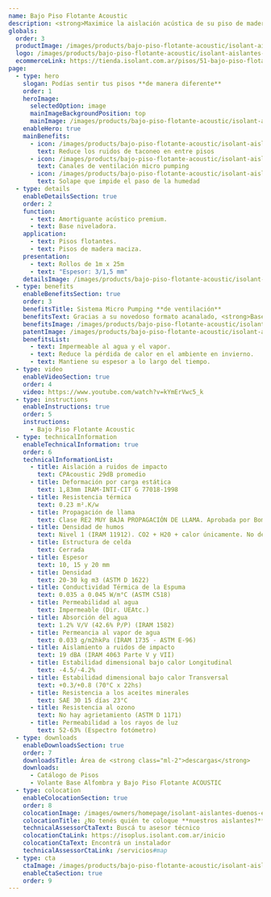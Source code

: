 ```yaml
---
name: Bajo Piso Flotante Acoustic
description: <strong>Maximice la aislación acústica de su piso de madera gracias a nuestro sistema de "micropumping".</strong><br /><br />Membrana con diseño acanalado, brinda máxima aislación acústica y ventilación por micro pumping. Posee un film de polietileno y solape de 7 cm de ancho.
globals:
  order: 3
  productImage: /images/products/bajo-piso-flotante-acoustic/isolant-aislantes-linea-pisos-bajo-piso-flotante-acoustic-imagen-rollo.png
  logo: /images/products/bajo-piso-flotante-acoustic/isolant-aislantes-linea-pisos-bajo-piso-flotante-acoustic-logo.jpg
  ecommerceLink: https://tienda.isolant.com.ar/pisos/51-bajo-piso-flotante-acoustic.html
page:
  - type: hero
    slogan: Podías sentir tus pisos **de manera diferente**
    order: 1
    heroImage:
      selectedOption: image
      mainImageBackgroundPosition: top
      mainImage: /images/products/bajo-piso-flotante-acoustic/isolant-aislantes-linea-pisos-bajo-piso-flotante-acoustic-imagen.jpg
    enableHero: true
    mainBenefits:
      - icon: /images/products/bajo-piso-flotante-acoustic/isolant-aislantes-linea-pisos-bajo-piso-flotante-acoustic-beneficio-1.svg
        text: Reduce los ruidos de taconeo en entre pisos
      - icon: /images/products/bajo-piso-flotante-acoustic/isolant-aislantes-linea-pisos-bajo-piso-flotante-acoustic-beneficio-2.svg
        text: Canales de ventilación micro pumping
      - icon: /images/products/bajo-piso-flotante-acoustic/isolant-aislantes-linea-pisos-bajo-piso-flotante-acoustic-beneficio-3.svg
        text: Solape que impide el paso de la humedad
  - type: details
    enableDetailsSection: true
    order: 2
    function:
      - text: Amortiguante acústico premium.
      - text: Base niveladora.
    application:
      - text: Pisos flotantes.
      - text: Pisos de madera maciza.
    presentation:
      - text: Rollos de 1m x 25m
      - text: "Espesor: 3/1,5 mm"
    detailsImage: /images/products/bajo-piso-flotante-acoustic/isolant-aislantes-linea-pisos-bajo-piso-flotante-acoustic-imagen-detalle.jpg
  - type: benefits
    enableBenefitsSection: true
    order: 3
    benefitsTitle: Sistema Micro Pumping **de ventilación**
    benefitsText: Gracias a su novedoso formato acanalado, <strong>Base para Piso Flotante Acoustic</strong> de ISOLANT®, colabora con la ventilación necesaria del contrapiso.<br /></br />Incorporamos así la función de “micro-pumping”. Al caminar sobre el piso flotante, la presión que se ejerce activa los canales de ventilación promoviendo el movimiento de aire que genera la ventilación necesaria para disipar la humedad que pudiera haber en el contrapiso.
    benefitsImage: /images/products/bajo-piso-flotante-acoustic/isolant-aislantes-linea-pisos-bajo-piso-flotante-acoustic-beneficio-exclusivo.jpg
    patentImage: /images/products/bajo-piso-flotante-acoustic/isolant-aislantes-linea-pisos-bajo-piso-flotante-acoustic-patente.png
    benefitsList:
      - text: Impermeable al agua y el vapor.
      - text: Reduce la pérdida de calor en el ambiente en invierno.
      - text: Mantiene su espesor a lo largo del tiempo.
  - type: video
    enableVideoSection: true
    order: 4
    video: https://www.youtube.com/watch?v=kYmErVwc5_k
  - type: instructions
    enableInstructions: true
    order: 5
    instructions:
      - Bajo Piso Flotante Acoustic
  - type: technicalInformation
    enableTechnicalInformation: true
    order: 6
    technicalInformationList:
      - title: Aislación a ruidos de impacto
        text: CPAcoustic 29dB promedio
      - title: Deformación por carga estática
        text: 1,83mm IRAM-INTI-CIT G 77018-1998
      - title: Resistencia térmica
        text: 0.23 m².K/w
      - title: Propagación de llama
        text: Clase RE2 MUY BAJA PROPAGACIÓN DE LLAMA. Aprobada por Bomberos Argentina.
      - title: Densidad de humos
        text: Nivel 1 (IRAM 11912). CO2 + H20 + calor únicamente. No desprende gases envenenantes.
      - title: Estructura de celda
        text: Cerrada
      - title: Espesor
        text: 10, 15 y 20 mm
      - title: Densidad
        text: 20-30 kg m3 (ASTM D 1622)
      - title: Conductividad Térmica de la Espuma
        text: 0.035 a 0.045 W/m°C (ASTM C518)
      - title: Permeabilidad al agua
        text: Impermeable (Dir. UEAtc.)
      - title: Absorción del agua
        text: 1.2% V/V (42.6% P/P) (IRAM 1582)
      - title: Permeancia al vapor de agua
        text: 0.033 g/m2hkPa (IRAM 1735 - ASTM E-96)
      - title: Aislamiento a ruidos de impacto
        text: 19 dBA (IRAM 4063 Parte V y VII)
      - title: Estabilidad dimensional bajo calor Longitudinal
        text: -4.5/-4.2%
      - title: Estabilidad dimensional bajo calor Transversal
        text: +0.3/+0.8 (70°C x 22hs)
      - title: Resistencia a los aceites minerales
        text: SAE 30 15 días 23°C
      - title: Resistencia al ozono
        text: No hay agrietamiento (ASTM D 1171)
      - title: Permeabilidad a los rayos de luz
        text: 52-63% (Espectro fotómetro)
  - type: downloads
    enableDownloadsSection: true
    order: 7
    downloadsTitle: Área de <strong class="ml-2">descargas</strong>
    downloads:
      - Catálogo de Pisos
      - Volante Base Alfombra y Bajo Piso Flotante ACOUSTIC
  - type: colocation
    enableColocationSection: true
    order: 8
    colocationImage: /images/owners/homepage/isolant-aislantes-duenos-e-inquilinos-isoplus-colocation.jpg
    colocationTitle: ¿No tenés quién te coloque **nuestros aislantes?**
    technicalAssessorCtaText: Buscá tu asesor técnico
    colocationCtaLink: https://isoplus.isolant.com.ar/inicio
    colocationCtaText: Encontrá un instalador
    technicalAssessorCtaLink: /servicios#map
  - type: cta
    ctaImage: /images/products/bajo-piso-flotante-acoustic/isolant-aislantes-linea-pisos-bajo-piso-flotante-acoustic-cta-fondo.jpg
    enableCtaSection: true
    order: 9
---
```

